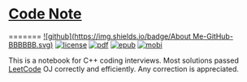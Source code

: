 # [Code Note](#code-note)
=======
[![github](https://img.shields.io/badge/About Me-GitHub-BBBBBB.svg)](https://github.com/petrosliu/code-note)
[![license](https://img.shields.io/badge/License-CC0-808080.svg)](http://creativecommons.org/publicdomain/zero/1.0/)
[![pdf](https://img.shields.io/badge/PDF-↓-F7221F.svg)](https://www.gitbook.com/download/pdf/book/petrosliu/code-note)
[![epub](https://img.shields.io/badge/ePub-↓-87B82B.svg)](https://www.gitbook.com/download/epub/book/petrosliu/code-note)
[![mobi](https://img.shields.io/badge/Mobi-↓-3B3B3B.svg)](hhttps://www.gitbook.com/download/mobi/book/petrosliu/code-note)

This is a notebook for C++ coding interviews. Most solutions passed [LeetCode](https://leetcode.com/) OJ correctly and efficiently. Any correction is appreciated.

